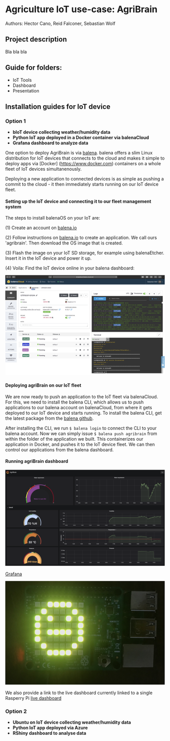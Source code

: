 # Agriculture IoT use-case: AgriBrain

Authors: Hector Cano, Reid Falconer, Sebastian Wolf

## Project description

Bla bla bla

## Guide for folders:

- IoT Tools
- Dashboard
- Presentation

## Installation guides for IoT device

### Option 1
- **bIoT device collecting weather/humidity data**
- **Python IoT app deployed in a Docker container via balenaCloud**
- **Grafana dashboard to analyze data**

One option to deploy AgriBrain is via [balena](https://www.balena.io). balena offers a slim Linux distribution for IoT devices that connects to the cloud and makes it simple to deploy apps via [Docker] (https://www.docker.com) containers on a whole fleet of IoT devices simultanenously.

Deploying a new application to connected devices is as simple as pushing a commit to the cloud - it then immediately starts running on our IoT device fleet.

#### Setting up the IoT device and connecting it to our fleet management system
The steps to install balenaOS on your IoT are:

(1) Create an account on [balena.io](https://www.balena.io)

(2) Follow instructions on [balena.io](https://www.balena.io) to create an application. We call ours 'agribrain'. Then download the OS image that is created.

(3) Flash the image on your IoT SD storage, for example using balenaEtcher. Insert it in the IoT device and power it up.

(4) Voila: Find the IoT device online in your balena dashboard:

![IoT device management on balena](IoT_Tools/images/IoT-device-management.png)

#### Deploying agriBrain on our IoT fleet
We are now ready to push an application to the IoT fleet via balenaCloud. For this, we need to install the balena CLI, which allows us to push applications to our balena account on balenaCloud, from where it gets deployed to our IoT device and starts running. To install the balena CLI, get the latest package from the [balena github](https://github.com/balena-io/balena-cli#standalone-install).

After installing the CLI, we run ```$ balena login``` to connect the CLI to your balena account. Now we can simply issue ```$ balena push agribrain``` from within the folder of the application we built. This containerizes our application in Docker, and pushes it to the IoT device fleet. We can then control our applications from the balena dashboard.

#### Running agriBrain dashboard
![AgriBrain Dashboard](IoT_Tools/images/AgriBrain-Dashboard.png?)


[Grafana](https://github.com/grafana/grafana)

![IoT](IoT_Tools/images/iot.jpg)


We also provide a link to the live dashboard currently linked to a single Rasperry Pi [live dashboard](https://a6e4c28a1b168f5bd6be1f953e1905cd.balena-devices.com/d/pF3gRDiRk/agribrain?orgId=1&kiosk=tv)


### Option 2
- **Ubuntu on IoT device collecting weather/humidity data**
- **Python IoT app deployed via Azure**
- **RShiny dashboard to analyse data**
